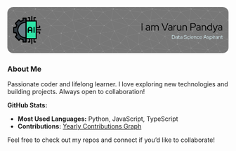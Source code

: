 ![Header](./header.png)
### About Me

Passionate coder and lifelong learner. I love exploring new technologies and building projects. Always open to collaboration!

**GitHub Stats:**
- **Most Used Languages:** Python, JavaScript, TypeScript
- **Contributions:** [Yearly Contributions Graph](https://github.com/Pandyavarun?tab=overview&from=YYYY-MM-DD&to=YYYY-MM-DD)

Feel free to check out my repos and connect if you’d like to collaborate!
